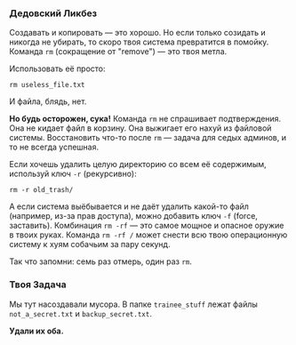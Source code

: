 ### Дедовский Ликбез

Создавать и копировать — это хорошо. Но если только созидать и никогда не убирать, то скоро твоя система превратится в помойку. Команда `rm` (сокращение от "remove") — это твоя метла.

Использовать её просто:

`rm useless_file.txt`

И файла, блядь, нет.

**Но будь осторожен, сука!** Команда `rm` не спрашивает подтверждения. Она не кидает файл в корзину. Она выжигает его нахуй из файловой системы. Восстановить что-то после `rm` — задача для седых админов, и то не всегда успешная.

Если хочешь удалить целую директорию со всем её содержимым, используй ключ `-r` (рекурсивно):

`rm -r old_trash/`

А если система выёбывается и не даёт удалить какой-то файл (например, из-за прав доступа), можно добавить ключ `-f` (force, заставить). Комбинация `rm -rf` — это самое мощное и опасное оружие в твоих руках. Команда `rm -rf /` может снести всю твою операционную систему к хуям собачьим за пару секунд.

Так что запомни: семь раз отмерь, один раз `rm`.

### Твоя Задача

Мы тут насоздавали мусора. В папке `trainee_stuff` лежат файлы `not_a_secret.txt` и `backup_secret.txt`.

**Удали их оба.**
